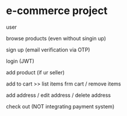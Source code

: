 # e-commerce project

user 

browse products (even without singin up)

sign up (email verification via OTP)

login (JWT)

add product (if ur seller)

add to cart >> list items frm cart / remove items

add address / edit address / delete address

check out (NOT integrating payment system)







